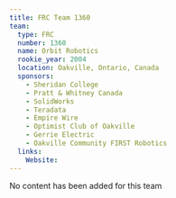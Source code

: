 ```yaml
---
title: FRC Team 1360
team:
  type: FRC
  number: 1360
  name: Orbit Robotics
  rookie_year: 2004
  location: Oakville, Ontario, Canada
  sponsors:
    - Sheridan College
    - Pratt & Whitney Canada
    - SolidWorks
    - Teradata
    - Empire Wire
    - Optimist Club of Oakville
    - Gerrie Electric
    - Oakville Community FIRST Robotics
  links:
    Website: 
---
```

No content has been added for this team